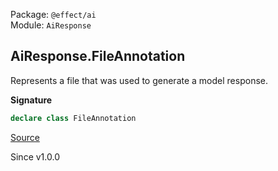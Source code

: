 Package: `@effect/ai`<br />
Module: `AiResponse`<br />

## AiResponse.FileAnnotation

Represents a file that was used to generate a model response.

**Signature**

```ts
declare class FileAnnotation
```

[Source](https://github.com/Effect-TS/effect/tree/main/packages/ai/ai/src/AiResponse.ts#L304)

Since v1.0.0